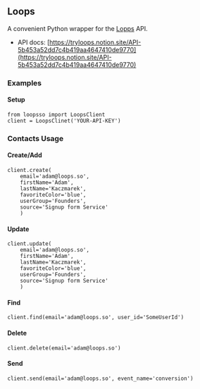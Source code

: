## Loops

A convenient Python wrapper for the [Lopps](https://loops.so/) API.
- API docs: [https://tryloops.notion.site/API-5b453a52dd7c4b419aa4647410de9770](https://tryloops.notion.site/API-5b453a52dd7c4b419aa4647410de9770)

### Examples

#### Setup
```
from loopsso import LoopsClient
client = LoopsClinet('YOUR-API-KEY')

```
### Contacts Usage
#### Create/Add
```
client.create( 
    email='adam@loops.so',
    firstName='Adam',
    lastName='Kaczmarek',
    favoriteColor='blue',
    userGroup='Founders',
    source='Signup form Service'
    )

```

#### Update
```
client.update( 
    email='adam@loops.so',
    firstName='Adam',
    lastName='Kaczmarek',
    favoriteColor='blue',
    userGroup='Founders',
    source='Signup form Service'
    )

```

#### Find
```
client.find(email='adam@loops.so', user_id='SomeUserId')

```
#### Delete
```
client.delete(email='adam@loops.so')

```

#### Send
```
client.send(email='adam@loops.so', event_name='conversion')

```

